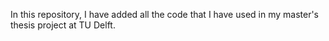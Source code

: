 In this repository, I have added all the code that I have used in my master's thesis project at TU Delft. 
